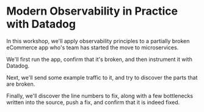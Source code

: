 # Modern Observability in Practice with Datadog


In this workshop, we'll apply observability principles to a partially broken eCommerce app who's team has started the move to microservices.

We'll first run the app, confirm that it's broken, and then instrument it with Datadog. 

Next, we'll send some example traffic to it, and try to discover the parts that are broken.

Finally, we'll discover the line numbers to fix, along with a few bottlenecks written into the source, push a fix, and confirm that it is indeed fixed.
